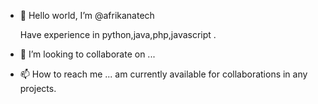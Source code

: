 - 👋 Hello world, I’m @afrikanatech

  Have experience in python,java,php,javascript .
- 💞️ I’m looking to collaborate on ...
- 📫 How to reach me ...
am currently available for collaborations in any projects.



